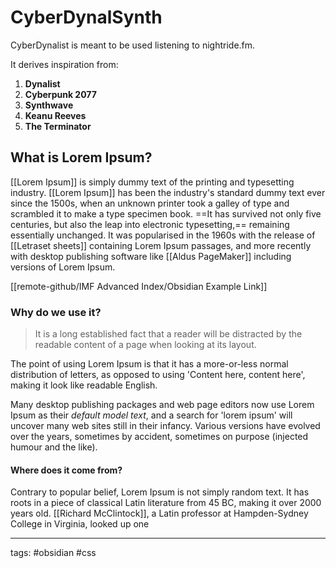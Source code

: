 # CyberDynalSynth
CyberDynalist is meant to be used listening to nightride.fm. 

It derives inspiration from:
1. **Dynalist**
2. **Cyberpunk 2077**
3. **Synthwave**
4. **Keanu Reeves**
5. **The Terminator**

## What is Lorem Ipsum?
[[Lorem Ipsum]] is simply dummy text of the printing and typesetting industry. [[Lorem Ipsum]] has been the industry's standard dummy text ever since the 1500s, when an unknown printer took a galley of type and scrambled it to make a type specimen book. ==It has survived not only five centuries, but also the leap into electronic typesetting,== remaining essentially unchanged. It was popularised in the 1960s with the release of [[Letraset sheets]] containing Lorem Ipsum passages, and more recently with desktop publishing software like [[Aldus PageMaker]] including versions of Lorem Ipsum.

[[remote-github/IMF Advanced Index/Obsidian Example Link]]

### Why do we use it?

> It is a long established fact that a reader will be distracted by the readable content of a page when looking at its layout. 

The point of using Lorem Ipsum is that it has a more-or-less normal distribution of letters, as opposed to using 'Content here, content here', making it look like readable English. 

Many desktop publishing packages and web page editors now use Lorem Ipsum as their *default model text*, and a search for 'lorem ipsum' will uncover many web sites still in their infancy. Various versions have evolved over the years, sometimes by accident, sometimes on purpose (injected humour and the like).

#### Where does it come from?

Contrary to popular belief, Lorem Ipsum is not simply random text. It has roots in a piece of classical Latin literature from 45 BC, making it over 2000 years old. [[Richard McClintock]], a Latin professor at Hampden-Sydney College in Virginia, looked up one 

---
tags: #obsidian #css